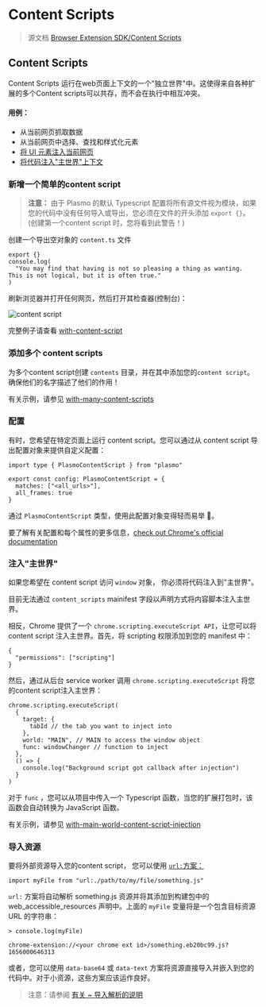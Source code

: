 # Content Scripts

> 源文档 [Browser Extension SDK/Content Scripts](https://docs.plasmo.com/browser-extension/content-scripts)

## Content Scripts

Content Scripts 运行在web页面上下文的一个"独立世界"中。这使得来自各种扩展的多个Content scripts可以共存，而不会在执行中相互冲突。

#### 用例：

* 从当前网页抓取数据
* 从当前网页中选择、查找和样式化元素
* [将 UI 元素注入当前网页](https://docs.plasmo.com/browser-extension/content-scripts-ui)
* [将代码注入"主世界"上下文](https://docs.plasmo.com/browser-extension/content-scripts#injecting-into-the-main-world)

### 新增一个简单的content script

> **注意：** 由于 Plasmo 的默认 Typescript 配置将所有源文件视为模块，如果您的代码中没有任何导入或导出，您必须在文件的开头添加 `export {}`。(创建第一个content script 时，您将看到此警告！)

创建一个导出空对象的 `content.ts` 文件

```
export {}
console.log(
  "You may find that having is not so pleasing a thing as wanting. This is not logical, but it is often true."
)
```

刷新浏览器并打开任何网页，然后打开其检查器(控制台)：

![content script](https://docs.plasmo.com/screenshots/2022-09-26-11-01-08.png)

完整例子请查看 [with-content-script](https://github.com/PlasmoHQ/examples/tree/main/with-content-script)

### 添加多个 content scripts

为多个content script创建 `contents` 目录，并在其中添加您的`content script`。确保他们的名字描述了他们的作用！

有关示例，请参见 [with-many-content-scripts](https://github.com/PlasmoHQ/examples/tree/main/with-many-content-scripts)

### 配置

有时，您希望在特定页面上运行 content script。您可以通过从 content script 导出配置对象来提供自定义配置：

```
import type { PlasmoContentScript } from "plasmo"
 
export const config: PlasmoContentScript = {
  matches: ["<all_urls>"],
  all_frames: true
}
```

通过 `PlasmoContentScript` 类型，使用此配置对象变得轻而易举 🥳。

要了解有关配置和每个属性的更多信息，[check out Chrome's official documentation](https://developer.chrome.com/docs/extensions/mv3/content\_scripts/#static-declarative)

### 注入"主世界"

如果您希望在 content script 访问 `window` 对象， 你必须将代码注入到"主世界"。

目前无法通过 `content_scripts` mainifest 字段以声明方式将内容脚本注入主世界。

相反，Chrome 提供了一个 `chrome.scripting.executeScript API`，让您可以将 content script 注入主世界。首先，将 scripting 权限添加到您的 manifest 中：

```
{
  "permissions": ["scripting"]
}
```

然后，通过从后台 service worker 调用 `chrome.scripting.executeScript` 将您的content script注入主世界：

```
chrome.scripting.executeScript(
  {
    target: {
      tabId // the tab you want to inject into
    },
    world: "MAIN", // MAIN to access the window object
    func: windowChanger // function to inject
  },
  () => {
    console.log("Background script got callback after injection")
  }
)
```

对于 `func` ，您可以从项目中传入一个 Typescript 函数，当您的扩展打包时，该函数会自动转换为 JavaScript 函数。

有关示例，请参见 [with-main-world-content-script-injection](https://github.com/PlasmoHQ/examples/tree/main/with-main-world-content-script-injection)

### 导入资源

要将外部资源导入您的content script， 您可以使用 [`url:`方案：](https://docs.plasmo.com/browser-extension/import#url)

```
import myFile from "url:./path/to/my/file/something.js"
```

`url:` 方案将自动解析 something.js 资源并将其添加到构建包中的 web\_accessible\_resources 声明中。上面的 `myFile` 变量将是一个包含目标资源 URL 的字符串：

```
> console.log(myFile)
 
chrome-extension://<your chrome ext id>/something.eb20bc99.js?1656000646313
```

或者，您可以使用 `data-base64` 或 `data-text` 方案将资源直接导入并嵌入到您的代码中。对于小资源，这些方案应该运作良好。

> 注意：请参阅 [有关 \~ 导入解析的说明](https://docs.plasmo.com/workflows/faq#tilde-import-resolution)
